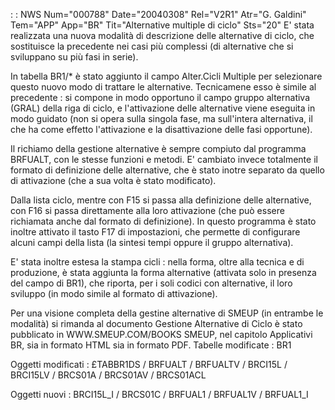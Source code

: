  :  : NWS Num="000788" Date="20040308" Rel="V2R1" Atr="G. Galdini" Tem="APP" App="BR" Tit="Alternative multiple di ciclo" Sts="20"
E' stata realizzata una nuova modalità di descrizione delle alternative di ciclo, che sostituisce la precedente nei casi più complessi (di alternative che si sviluppano su più fasi in serie).

In tabella BR1/\* è stato aggiunto il campo Alter.Cicli Multiple per selezionare questo nuovo modo di trattare le alternative.
Tecnicamene esso è simile al precedente :  si compone in modo opportuno il campo gruppo alternativa (GRAL) della riga di ciclo, e l'attivazione delle alternative viene eseguita in modo guidato (non si
opera sulla singola fase, ma sull'intera alternativa, il che ha come effetto l'attivazione e la disattivazione delle fasi opportune).

Il richiamo  della gestione alternative è sempre compiuto dal programma BRFUALT, con le stesse funzioni e metodi.
E' cambiato invece totalmente il formato di definizione delle alternative, che è stato inotre separato da quello di attivazione (che a sua volta è stato modificato).

Dalla lista ciclo, mentre con F15 si passa alla definizione delle alternative, con F16 si passa direttamente alla loro attivazione (che può essere richiamata anche dal formato di definizione).
In questo programma è stato inoltre attivato il tasto F17 di impostazioni, che permette di configurare alcuni campi della lista (la sintesi tempi oppure il gruppo alternativa).

E' stata inoltre estesa la stampa cicli :  nella forma, oltre alla tecnica e di produzione, è stata aggiunta la forma alternative (attivata solo in presenza del campo di BR1), che riporta, per i soli
codici con  alternative, il loro sviluppo (in modo simile al formato di attivazione).

Per una visione completa della gestine alternative di SMEUP (in entrambe le modalità) si rimanda al
documento Gestione Alternative di Ciclo è stato pubblicato in WWW.SMEUP.COM/BOOKS SMEUP, nel capitolo Applicativi BR, sia in formato HTML sia in formato PDF.
Tabelle modificate :  BR1

Oggetti modificati :  £TABBR1DS / BRFUALT / BRFUALTV / BRCI15L / BRCI15LV / BRCS01A / BRCS01AV / BRCS01ACL

Oggetti nuovi :  BRCI15L_I / BRCS01C  / BRFUAL1 / BRFUAL1V / BRFUAL1_I
